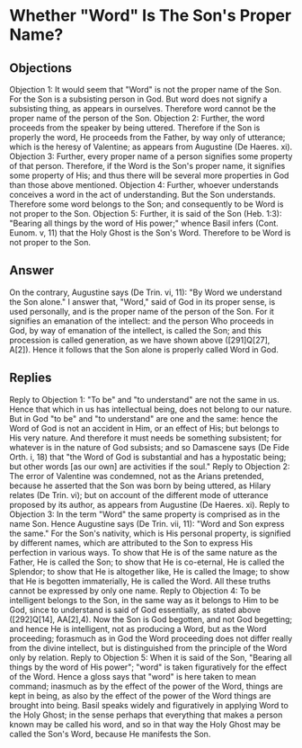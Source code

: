 # Whether "Word" Is The Son's Proper Name?
## Objections
Objection 1: It would seem that "Word" is not the proper name of the Son. For the Son is a subsisting person in God. But word does not signify a subsisting thing, as appears in ourselves. Therefore word cannot be the proper name of the person of the Son.
Objection 2: Further, the word proceeds from the speaker by being uttered. Therefore if the Son is properly the word, He proceeds from the Father, by way only of utterance; which is the heresy of Valentine; as appears from Augustine (De Haeres. xi).
Objection 3: Further, every proper name of a person signifies some property of that person. Therefore, if the Word is the Son's proper name, it signifies some property of His; and thus there will be several more properties in God than those above mentioned.
Objection 4: Further, whoever understands conceives a word in the act of understanding. But the Son understands. Therefore some word belongs to the Son; and consequently to be Word is not proper to the Son.
Objection 5: Further, it is said of the Son (Heb. 1:3): "Bearing all things by the word of His power;" whence Basil infers (Cont. Eunom. v, 11) that the Holy Ghost is the Son's Word. Therefore to be Word is not proper to the Son.
## Answer
On the contrary, Augustine says (De Trin. vi, 11): "By Word we understand the Son alone."
I answer that, "Word," said of God in its proper sense, is used personally, and is the proper name of the person of the Son. For it signifies an emanation of the intellect: and the person Who proceeds in God, by way of emanation of the intellect, is called the Son; and this procession is called generation, as we have shown above ([291]Q[27], A[2]). Hence it follows that the Son alone is properly called Word in God.
## Replies
Reply to Objection 1: "To be" and "to understand" are not the same in us. Hence that which in us has intellectual being, does not belong to our nature. But in God "to be" and "to understand" are one and the same: hence the Word of God is not an accident in Him, or an effect of His; but belongs to His very nature. And therefore it must needs be something subsistent; for whatever is in the nature of God subsists; and so Damascene says (De Fide Orth. i, 18) that "the Word of God is substantial and has a hypostatic being; but other words [as our own] are activities if the soul."
Reply to Objection 2: The error of Valentine was condemned, not as the Arians pretended, because he asserted that the Son was born by being uttered, as Hilary relates (De Trin. vi); but on account of the different mode of utterance proposed by its author, as appears from Augustine (De Haeres. xi).
Reply to Objection 3: In the term "Word" the same property is comprised as in the name Son. Hence Augustine says (De Trin. vii, 11): "Word and Son express the same." For the Son's nativity, which is His personal property, is signified by different names, which are attributed to the Son to express His perfection in various ways. To show that He is of the same nature as the Father, He is called the Son; to show that He is co-eternal, He is called the Splendor; to show that He is altogether like, He is called the Image; to show that He is begotten immaterially, He is called the Word. All these truths cannot be expressed by only one name.
Reply to Objection 4: To be intelligent belongs to the Son, in the same way as it belongs to Him to be God, since to understand is said of God essentially, as stated above ([292]Q[14], AA[2],4). Now the Son is God begotten, and not God begetting; and hence He is intelligent, not as producing a Word, but as the Word proceeding; forasmuch as in God the Word proceeding does not differ really from the divine intellect, but is distinguished from the principle of the Word only by relation.
Reply to Objection 5: When it is said of the Son, "Bearing all things by the word of His power"; "word" is taken figuratively for the effect of the Word. Hence a gloss says that "word" is here taken to mean command; inasmuch as by the effect of the power of the Word, things are kept in being, as also by the effect of the power of the Word things are brought into being. Basil speaks widely and figuratively in applying Word to the Holy Ghost; in the sense perhaps that everything that makes a person known may be called his word, and so in that way the Holy Ghost may be called the Son's Word, because He manifests the Son.